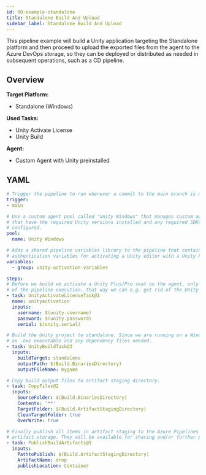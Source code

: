 ```yaml
---
id: 00-example-standalone
title: Standalone Build And Upload
sidebar_label: Standalone Build And Upload
---
```


This pipeline example will build a Unity application targeting the Standalone platform and then proceed to upload the exported files from the agent to the Azure DevOps storage, so they can be deployed or distributed as needed in subsequent operations, such as a CD pipeline.

## Overview

**Target Platform:**

- Standalone (Windows)

**Used Tasks:**

- Unity Activate License
- Unity Build

**Agent:**

- Custom Agent with Unity preinstalled

## YAML

```yaml
# Trigger the pipeline to run whenever a commit to the main branch is made.
trigger:
- main

# Use a custom agent pool called "Unity Windows" that manages custom agents
# that have the required Unity versions installed and any required SDKs for target platforms
# configured.
pool:
  name: Unity Windows

# Adds a shared pipeline variables library to the pipeline that contains
# authentication variables for activating a Unity editor with a Unity Plus / Pro seat.
variables:
  - group: unity-activation-variables

steps:
# Before we build we activate a Unity Plus/Pro seat on the agent, only for the duration
# of the pipeline execution. That way we can e.g. get rid of the Unity splash screen in our build.
- task: UnityActivateLicenseTask@1
  name: unityactivation
  inputs:
    username: $(unity.username)
    password: $(unity.password)
    serial: $(unity.serial)

# Build the Unity project to standalone. Since we are running on a Windows agent, this will produce
# an .exe executable and any dependency files needed.
- task: UnityBuildTask@3
  inputs:
    buildTarget: standalone
    outputPath: $(Build.BinariesDirectory)
    outputFileName: mygame

# Copy build output files to artifact staging directory.
- task: CopyFiles@2
  inputs:
    SourceFolder: $(Build.BinariesDirectory)
    Contents: '**'
    TargetFolder: $(Build.ArtifactStagingDirectory)
    CleanTargetFolder: true
    OverWrite: true

# Finally publish all items in artifact staging to the Azure Pipelines
# artifact storage. They will be available for sharing and/or further processing there.
- task: PublishBuildArtifacts@1
  inputs:
    PathtoPublish: $(Build.ArtifactStagingDirectory)
    ArtifactName: drop
    publishLocation: Container
```